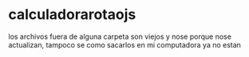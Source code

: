 # calculadorarotaojs
los archivos fuera de alguna carpeta son viejos y nose porque nose actualizan, tampoco se como sacarlos
en mi computadora ya no estan
